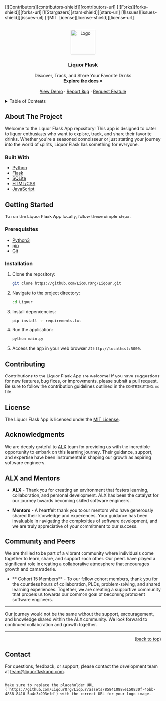 <!-- Improved compatibility of back to top link: See: https://github.com/othneildrew/Best-README-Template/pull/73 -->
<a name="readme-top"></a>

[![Contributors][contributors-shield]][contributors-url]
[![Forks][forks-shield]][forks-url]
[![Stargazers][stars-shield]][stars-url]
[![Issues][issues-shield]][issues-url]
[![MIT License][license-shield]][license-url]




<!-- PROJECT LOGO -->
<br />
<div align="center">
  <a href="https://github.com/LiqourOrg/Liqour">
    <img src="https://github.com/LiqourOrg/Liqour/assets/85841088/e150830f-45bb-4838-8410-5a4c3c993efd" alt="Logo" height="80">
  </a>

<h3 align="center">Liquor Flask</h3>

  <p align="center">
    Discover, Track, and Share Your Favorite Drinks
    <br />
    <a href="https://github.com/LiqourOrg/Liqour"><strong>Explore the docs »</strong></a>
    <br />
    <br />
    <a href="https://www.example.com/">View Demo</a>
    ·
    <a href="https://github.com/LiqourOrg/Liqour/issues">Report Bug</a>
    ·
    <a href="https://github.com/LiqourOrg/Liqour/issues">Request Feature</a>
  </p>
</div>

<!-- TABLE OF CONTENTS -->
<details>
  <summary>Table of Contents</summary>
  <ol>
    <li>
      <a href="#about-the-project">About The Project</a>
      <ul>
        <li><a href="#built-with">Built With</a></li>
      </ul>
    </li>
    <li>
      <a href="#getting-started">Getting Started</a>
      <ul>
        <li><a href="#prerequisites">Prerequisites</a></li>
        <li><a href="#installation">Installation</a></li>
      </ul>
    </li>
    <li><a href="#contributing">Contributing</a></li>
    <li><a href="#license">License</a></li>
    <li><a href="#contact">Contact</a></li>
  </ol>
</details>

<!-- ABOUT THE PROJECT -->
## About The Project

Welcome to the Liquor Flask App repository! This app is designed to cater to liquor enthusiasts who want to explore, track, and share their favorite drinks. Whether you're a seasoned connoisseur or just starting your journey into the world of spirits, Liquor Flask has something for everyone.

### Built With

- [Python](https://www.python.org/)
- [Flask](https://flask.palletsprojects.com/)
- [SQLite](https://www.sqlite.org/index.html)
- [HTML/CSS](https://developer.mozilla.org/en-US/docs/Web/HTML)
- [JavaScript](https://developer.mozilla.org/en-US/docs/Web/JavaScript)

<!-- GETTING STARTED -->
## Getting Started

To run the Liquor Flask App locally, follow these simple steps.

### Prerequisites

- [Python3](https://www.python.org/)
- [pip](https://pip.pypa.io/en/stable/)
- [Git](https://git-scm.com/)

### Installation

1. Clone the repository:

   ```sh
   git clone https://github.com/LiqourOrg/Liqour.git
   ```

2. Navigate to the project directory:

   ```sh
   cd Liqour
   ```

3. Install dependencies:

   ```sh
   pip install -r requirements.txt
   ```

4. Run the application:

   ```sh
   python main.py
   ```

5. Access the app in your web browser at `http://localhost:5000`.

<!-- CONTRIBUTING -->
## Contributing

Contributions to the Liquor Flask App are welcome! If you have suggestions for new features, bug fixes, or improvements, please submit a pull request. Be sure to follow the contribution guidelines outlined in the `CONTRIBUTING.md` file.

## License

The Liquor Flask App is licensed under the [MIT License](LICENSE).

<!-- ACKNOWLEDGMENTS -->
## Acknowledgments

We are deeply grateful to [ALX](https://www.alxafrica.com/blog/software-engineering-hard-vs-soft-skills/) team for providing us with the incredible opportunity to embark on this learning journey. Their guidance, support, and expertise have been instrumental in shaping our growth as aspiring software engineers.

## ALX and Mentors

- **ALX** - Thank you for creating an environment that fosters learning, collaboration, and personal development. ALX has been the catalyst for our journey towards becoming skilled software engineers.

- **Mentors** - A heartfelt thank you to our mentors who have generously shared their knowledge and experiences. Your guidance has been invaluable in navigating the complexities of software development, and we are truly appreciative of your commitment to our success.

## Community and Peers

We are thrilled to be part of a vibrant community where individuals come together to learn, share, and support each other. Our peers have played a significant role in creating a collaborative atmosphere that encourages growth and camaraderie.

- ** Cohort 15 Members** - To our fellow cohort members, thank you for the countless hours of collaboration, PLDs, problem-solving, and shared learning experiences. Together, we are creating a supportive community that propels us towards our common goal of becoming proficient software engineers.

---

Our journey would not be the same without the support, encouragement, and knowledge shared within the ALX community. We look forward to continued collaboration and growth together.

---

<p align="right">(<a href="#readme-top">back to top</a>)</p>

## Contact

For questions, feedback, or support, please contact the development team at [team@liquorflaskapp.com](mailto:team@liquorflaskapp.com).

```

Make sure to replace the placeholder URL (`https://github.com/LiqourOrg/Liqour/assets/85841088/e150830f-45bb-4838-8410-5a4c3c993efd`) with the correct URL for your logo image.
